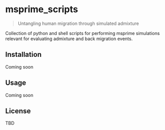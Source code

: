 # msprime_scripts
> Untangling human migration through simulated admixture

Collection of python and shell scripts for performing msprime simulations 
relevant for evaluating admixture and back migration events.

## Installation
Coming soon

## Usage
Coming soon

## License
TBD
